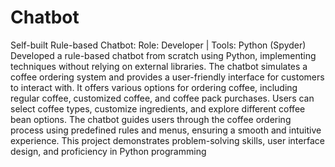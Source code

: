 # Chatbot
Self-built Rule-based Chatbot:
Role: Developer | Tools: Python (Spyder)
Developed a rule-based chatbot from scratch using Python, implementing techniques without relying on external libraries. The chatbot simulates a coffee ordering system and provides a user-friendly interface for customers to interact with. It offers various options for ordering coffee, including regular coffee, customized coffee, and coffee pack purchases. Users can select coffee types, customize ingredients, and explore different coffee bean options. The chatbot guides users through the coffee ordering process using predefined rules and menus, ensuring a smooth and intuitive experience. This project demonstrates problem-solving skills, user interface design, and proficiency in Python programming
